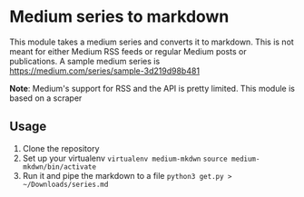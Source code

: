 # Medium series to markdown

This module takes a medium series and converts
it to markdown. This is not meant for either Medium RSS feeds or regular Medium posts or publications.
A sample medium series is https://medium.com/series/sample-3d219d98b481 

**Note**: Medium's support for RSS and the API is pretty limited. This module is based on a scraper

## Usage
1. Clone the repository
2. Set up your virtualenv
`virtualenv medium-mkdwn`
`source medium-mkdwn/bin/activate`
1. Run it and pipe the markdown to a file
`python3 get.py > ~/Downloads/series.md`